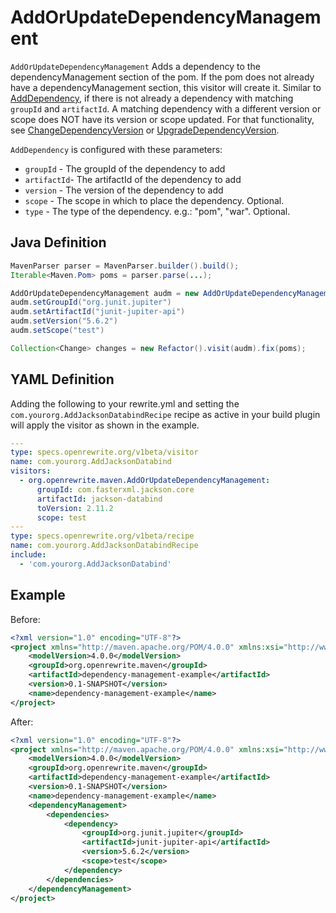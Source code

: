 # AddOrUpdateDependencyManagement

`AddOrUpdateDependencyManagement` Adds a dependency to the dependencyManagement section of the pom. If the pom does not already have a dependencyManagement section, this visitor will create it. Similar to [AddDependency](adddependency.md), if there is not already a dependency with matching `groupId` and `artifactId`. A matching dependency with a different version or scope does NOT have its version or scope updated. For that functionality, see [ChangeDependencyVersion](changedependencyversion.md) or [UpgradeDependencyVersion](upgradedependencyversion.md).

`AddDependency` is configured with these parameters:

* `groupId` - The groupId of the dependency to add
* `artifactId`- The artifactId of the dependency to add
* `version` - The version of the dependency to add
* `scope` - The scope in which to place the dependency. Optional.
* `type` - The type of the dependency. e.g.: "pom", "war". Optional.

## Java Definition

```java
MavenParser parser = MavenParser.builder().build();
Iterable<Maven.Pom> poms = parser.parse(...);

AddOrUpdateDependencyManagement audm = new AddOrUpdateDependencyManagement();
audm.setGroupId("org.junit.jupiter")
audm.setArtifactId("junit-jupiter-api")
audm.setVersion("5.6.2")
audm.setScope("test")

Collection<Change> changes = new Refactor().visit(audm).fix(poms);
```

## YAML Definition

Adding the following to your rewrite.yml and setting the `com.yourorg.AddJacksonDatabindRecipe` recipe as active in your build plugin will apply the visitor as shown in the example.

```yaml
---
type: specs.openrewrite.org/v1beta/visitor
name: com.yourorg.AddJacksonDatabind
visitors:
  - org.openrewrite.maven.AddOrUpdateDependencyManagement:
      groupId: com.fasterxml.jackson.core
      artifactId: jackson-databind
      toVersion: 2.11.2
      scope: test
---
type: specs.openrewrite.org/v1beta/recipe
name: com.yourorg.AddJacksonDatabindRecipe
include:
  - 'com.yourorg.AddJacksonDatabind'
```

## Example

Before:

```xml
<?xml version="1.0" encoding="UTF-8"?>
<project xmlns="http://maven.apache.org/POM/4.0.0" xmlns:xsi="http://www.w3.org/2001/XMLSchema-instance" xsi:schemaLocation="http://maven.apache.org/POM/4.0.0 http://maven.apache.org/xsd/maven-4.0.0.xsd">
    <modelVersion>4.0.0</modelVersion>
    <groupId>org.openrewrite.maven</groupId>
    <artifactId>dependency-management-example</artifactId>
    <version>0.1-SNAPSHOT</version>
    <name>dependency-management-example</name>
</project>
```

After:

```xml
<?xml version="1.0" encoding="UTF-8"?>
<project xmlns="http://maven.apache.org/POM/4.0.0" xmlns:xsi="http://www.w3.org/2001/XMLSchema-instance" xsi:schemaLocation="http://maven.apache.org/POM/4.0.0 http://maven.apache.org/xsd/maven-4.0.0.xsd">
    <modelVersion>4.0.0</modelVersion>
    <groupId>org.openrewrite.maven</groupId>
    <artifactId>dependency-management-example</artifactId>
    <version>0.1-SNAPSHOT</version>
    <name>dependency-management-example</name>
    <dependencyManagement>
        <dependencies>
            <dependency>
                <groupId>org.junit.jupiter</groupId>
                <artifactId>junit-jupiter-api</artifactId>
                <version>5.6.2</version>
                <scope>test</scope>
            </dependency>
        </dependencies>
    </dependencyManagement>
</project>
```

